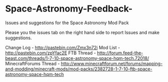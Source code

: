 # Space-Astronomy-Feedback-
Issues and suggestions for the Space Astronomy Mod Pack

Please you the issues tab on the right hand side to report Issues and make suggestions.

Change Log - http://pastebin.com/Zmx3n72i
Mod List - http://pastebin.com/zpYfac2E
FTB Thread - http://forum.feed-the-beast.com/threads/1-7-10-space-astronomy-space-hqm-tech.72018/
MinecraftForums Thread - http://www.minecraftforum.net/forums/mapping-and-modding/minecraft-mods/mod-packs/2382728-1-7-10-ftb-space-astronomy-space-hqm-tech
